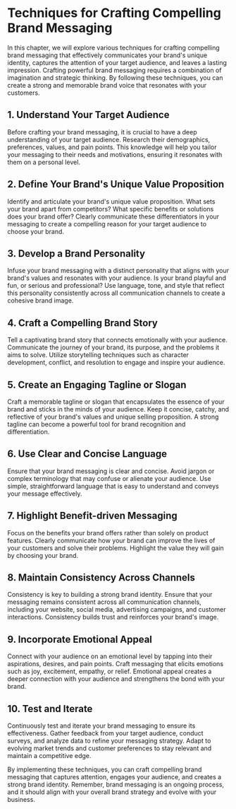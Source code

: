 Techniques for Crafting Compelling Brand Messaging
=============================================================

In this chapter, we will explore various techniques for crafting compelling brand messaging that effectively communicates your brand's unique identity, captures the attention of your target audience, and leaves a lasting impression. Crafting powerful brand messaging requires a combination of imagination and strategic thinking. By following these techniques, you can create a strong and memorable brand voice that resonates with your customers.

1\. Understand Your Target Audience
----------------------------------

Before crafting your brand messaging, it is crucial to have a deep understanding of your target audience. Research their demographics, preferences, values, and pain points. This knowledge will help you tailor your messaging to their needs and motivations, ensuring it resonates with them on a personal level.

2\. Define Your Brand's Unique Value Proposition
-----------------------------------------------

Identify and articulate your brand's unique value proposition. What sets your brand apart from competitors? What specific benefits or solutions does your brand offer? Clearly communicate these differentiators in your messaging to create a compelling reason for your target audience to choose your brand.

3\. Develop a Brand Personality
------------------------------

Infuse your brand messaging with a distinct personality that aligns with your brand's values and resonates with your audience. Is your brand playful and fun, or serious and professional? Use language, tone, and style that reflect this personality consistently across all communication channels to create a cohesive brand image.

4\. Craft a Compelling Brand Story
---------------------------------

Tell a captivating brand story that connects emotionally with your audience. Communicate the journey of your brand, its purpose, and the problems it aims to solve. Utilize storytelling techniques such as character development, conflict, and resolution to engage and inspire your audience.

5\. Create an Engaging Tagline or Slogan
---------------------------------------

Craft a memorable tagline or slogan that encapsulates the essence of your brand and sticks in the minds of your audience. Keep it concise, catchy, and reflective of your brand's values and unique selling proposition. A strong tagline can become a powerful tool for brand recognition and differentiation.

6\. Use Clear and Concise Language
---------------------------------

Ensure that your brand messaging is clear and concise. Avoid jargon or complex terminology that may confuse or alienate your audience. Use simple, straightforward language that is easy to understand and conveys your message effectively.

7\. Highlight Benefit-driven Messaging
-------------------------------------

Focus on the benefits your brand offers rather than solely on product features. Clearly communicate how your brand can improve the lives of your customers and solve their problems. Highlight the value they will gain by choosing your brand.

8\. Maintain Consistency Across Channels
---------------------------------------

Consistency is key to building a strong brand identity. Ensure that your messaging remains consistent across all communication channels, including your website, social media, advertising campaigns, and customer interactions. Consistency builds trust and reinforces your brand's image.

9\. Incorporate Emotional Appeal
-------------------------------

Connect with your audience on an emotional level by tapping into their aspirations, desires, and pain points. Craft messaging that elicits emotions such as joy, excitement, empathy, or relief. Emotional appeal creates a deeper connection with your audience and strengthens the bond with your brand.

10\. Test and Iterate
--------------------

Continuously test and iterate your brand messaging to ensure its effectiveness. Gather feedback from your target audience, conduct surveys, and analyze data to refine your messaging strategy. Adapt to evolving market trends and customer preferences to stay relevant and maintain a competitive edge.

By implementing these techniques, you can craft compelling brand messaging that captures attention, engages your audience, and creates a strong brand identity. Remember, brand messaging is an ongoing process, and it should align with your overall brand strategy and evolve with your business.

